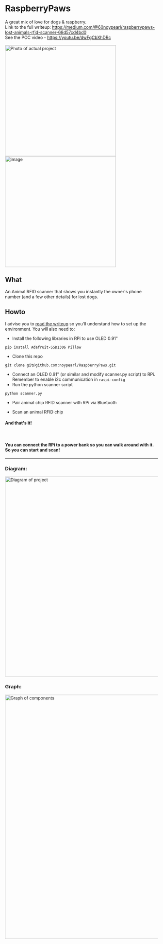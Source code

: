 
# RaspberryPaws
A great mix of love for dogs & raspberry.
<br>
Link to the full writeup: https://medium.com/@60noypearl/raspberrypaws-lost-animals-rfid-scanner-68d57cd4bd0 <br>
See the POC video - https://youtu.be/dwFgCbXhDRc
<br><br>
<img width="365" alt="Photo of actual project" src="https://github.com/noypearl/RaspberryPaws/assets/11259340/01dc86f0-11fa-48b4-8134-1634df6908c1">
<img width="365" alt="image" src="https://github.com/noypearl/RaspberryPaws/assets/11259340/0821b82f-47d5-491d-ae15-1d872976749a">

## What
An Animal RFID scanner that shows you instantly the owner's phone number (and a few other details) for lost dogs.
<br>
## Howto
I advise you to [read the writeup](https://medium.com/@60noypearl/raspberrypaws-lost-animals-rfid-scanner-68d57cd4bd0) so you'll understand how to set up the environment. You will also need to:
* Install the following libraries in RPi to use OLED 0.91"

```
pip install Adafruit-SSD1306 Pillow
```
* Clone this repo
```
git clone git@github.com:noypearl/RaspberryPaws.git
```
* Connect an OLED 0.91" (or similar and modify scanner.py script) to RPi. Remember to enable i2c communication in `raspi-config`
* Run the python scanner script

```
python scanner.py
```
* Pair animal chip RFID scanner with RPi via Bluetooth

* Scan an animal RFID chip <br>

#### And that's it!
<br>

#### You can connect the RPi to a power bank so you can walk around with it. So you can start and scan!
--------

### Diagram:
<img width="658" alt="Diagram of project" src="https://github.com/noypearl/RaspberryPaws/assets/11259340/251f3a7b-4d11-4cec-8ea7-dc39b7ad1362">

### Graph:
<img width="803" alt="Graph of components" src="https://github.com/noypearl/RaspberryPaws/assets/11259340/c321e10e-da7f-4f87-8e46-9580199d2c9b">

<br>

